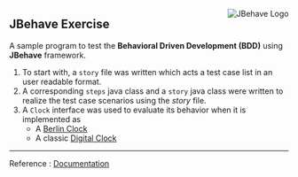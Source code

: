 

<img src="https://jbehave.org/images/jbehave-logo.png"
     alt="JBehave Logo"
     style="float: right; margin-left: 10px;" 
     align="right"/>

## JBehave Exercise

A sample program to test the **Behavioral Driven Development (BDD)** using **JBehave** framework. 

1. To start with, a `story` file was written which acts a test case list in an user readable format.
2. A corresponding `steps` java class and a `story` java class were written to realize the test case scenarios using the _story_ file.
3. A `Clock` interface was used to evaluate its behavior when it is implemented as 
   * A [Berlin Clock](https://en.wikipedia.org/wiki/Mengenlehreuhr)
   * A classic [Digital Clock](https://en.wikipedia.org/wiki/Digital_clock)

***
Reference : [Documentation](https://jbehave.org/)